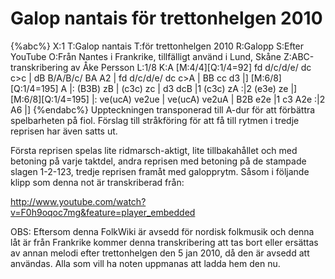 # Galop nantais för trettonhelgen 2010

{%abc%}
X:1
T:Galop nantais
T:för trettonhelgen 2010
R:Galopp
S:Efter YouTube
O:Från Nantes i Frankrike, tillfälligt använd i Lund, Skåne
Z:ABC-transkribering av Åke Persson
L:1/8
K:A
[M:4/4][Q:1/4=92] fd d/c/d/e/ dc c>c | dB B/A/B/c/ BA A2 | fd d/c/d/e/ dc c>A | BB cc d3 |]
[M:6/8][Q:1/4=195] A |: (B3B) zB | (c3c) zc | d3 dcB |1 (c3c) zA :|2 (e3e) ze |]
[M:6/8][Q:1/4=195] |: ve(ucA) ve2ue | ve(ucA) ve2uA | B2B e2e |1 c3 A2e :|2 A6 |]
{%endabc%}
Uppteckningen transponerad till A-dur för att förbättra spelbarheten på fiol.
Förslag till stråkföring för att få till rytmen i tredje reprisen har även satts ut.

Första reprisen spelas lite ridmarsch-aktigt, lite tillbakahållet och med betoning på varje taktdel, andra reprisen med betoning på de stampade slagen 1-2-123, tredje reprisen framåt med galopprytm. Såsom i följande klipp som denna not är transkriberad från:

http://www.youtube.com/watch?v=F0h9oqoc7mg&feature=player_embedded

OBS: Eftersom denna FolkWiki är avsedd för nordisk folkmusik och denna låt är från Frankrike kommer denna transkribering att tas bort eller ersättas av annan melodi efter trettonhelgen den 5 jan 2010, då den är avsedd att användas. Alla som vill ha noten uppmanas att ladda hem den nu.
